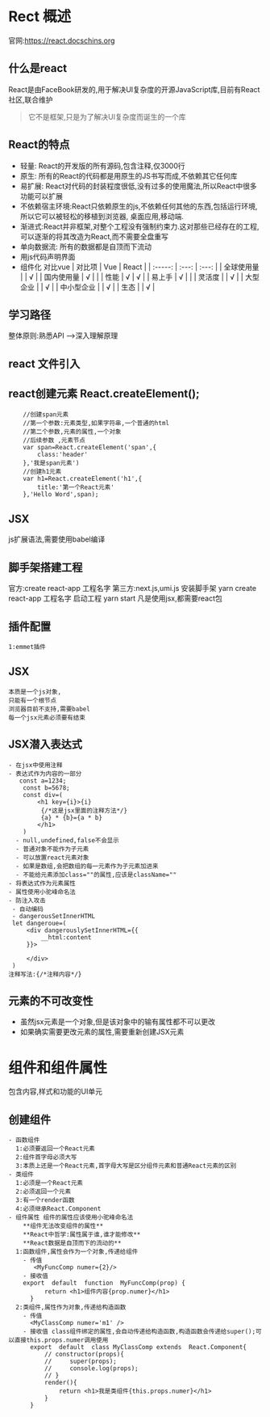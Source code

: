# Rect 概述
 官网:https://react.docschins.org
## 什么是react
  React是由FaceBook研发的,用于解决UI复杂度的开源JavaScript库,目前有React社区,联合维护
  > 它不是框架,只是为了解决UI复杂度而诞生的一个库
## React的特点
   - 轻量: React的开发版的所有源码,包含注释,仅3000行
   - 原生: 所有的React的代码都是用原生的JS书写而成,不依赖其它任何库
   - 易扩展: React对代码的封装程度很低,没有过多的使用魔法,所以React中很多功能可以扩展
   - 不依赖宿主环境:React只依赖原生的js,不依赖任何其他的东西,包括运行环境,所以它可以被轻松的移植到浏览器,
     桌面应用,移动端.
   - 渐进式:React并非框架,对整个工程没有强制约束力.这对那些已经存在的工程,可以逐渐的将其改造为React,而不需要全盘重写
   - 单向数据流: 所有的数据都是自顶而下流动
   - 用js代码声明界面
   - 组件化
对比vue
 |  对比项   |  Vue   | React |
 |  :-----:  | :---:  | :---: |
 | 全球使用量 |        |   √   |
 | 国内使用量 |   √    |       |
 |    性能    |   √    |   √   |
 |   易上手   |   √    |       |
 |   灵活度   |        |   √   |
 |   大型企业 |        |   √   |
 | 中小型企业 |        |   √   |
 |     生态   |        |   √   |


## 学习路径
整体原则:熟悉API -->深入理解原理
## react 文件引入
<!--React的核心库,与宿主环境无关-->
<script crossorigin src="https://unpkg.com/react@16.7.0/umd/react.development.js"></script>
<!--依赖核心库,将核心功能与页面功能结合-->
<script crossorigin src="https://unpkg.com/react-dom@16.7.0/umd/react-dom.development.js"> </script>
## react创建元素 React.createElement();
        //创建span元素
        //第一个参数:元素类型,如果字符串,一个普通的html
        //第二个参数,元素的属性,一个对象
        //后续参数 ,元素节点
        var span=React.createElement('span',{
            class:'header'
        },'我是span元素')
        //创建h1元素
        var h1=React.createElement('h1',{
            title:'第一个React元素'
        },'Hello Word',span);
## JSX
  js扩展语法,需要使用babel编译
  <!--编译JSX-->
  <!--编译JSX-->
  <script src="https://unpkg.com/babel-standalone@6/babel.js"></script>
  <script type="text/babel"> script的type是babel
      var  h1=<h1>第一个React元素 <span>我是一个span元素</span></h1>
      ReactDOM.render(h1,document.getElementById('root'))
  </script>
## 脚手架搭建工程
 官方:create react-app 工程名字
 第三方:next.js,umi.js
 安装脚手架
 yarn  create react-app 工程名字
 启动工程
 yarn start
 凡是使用jsx,都需要react包
## 插件配置
    1:emmet插件
## JSX
    本质是一个js对象,
    只能有一个根节点
    浏览器目前不支持,需要babel
    每一个jsx元素必须要有结束


## JSX潜入表达式
    - 在jsx中使用注释
    - 表达式作为内容的一部分
       const a=1234;
        const b=5678;
        const div=(
            <h1 key={i}>{i}
             {/*这是jsx里面的注释方法*/}
             {a} * {b}={a * b}
            </h1>
        )
      - null,undefined,false不会显示
      - 普通对象不能作为子元素
      - 可以放置react元素对象
      - 如果是数组,会把数组的每一元素作为子元素加进来
      - 不能给元素添加class=""的属性,应该是className=""
    - 将表达式作为元素属性
    - 属性使用小驼峰命名法
    - 防注入攻击
     - 自动编码
     - dangerousSetInnerHTML
     let dangeroue=(
         <div dangerouslySetInnerHTML={{
             __html:content
         }}>

         </div>
     )
    注释写法:{/*注释内容*/}
## 元素的不可改变性
 - 虽然jsx元素是一个对象,但是该对象中的输有属性都不可以更改
 - 如果确实需要更改元素的属性,需要重新创建JSX元素
# 组件和组件属性
   包含内容,样式和功能的UI单元
## 创建组件
    - 函数组件
      1:必须要返回一个React元素
      2:组件首字母必须大写
      3:本质上还是一个React元素,首字母大写是区分组件元素和普通React元素的区别
    - 类组件
      1:必须是一个React元素
      2:必须返回一个元素
      3:有一个render函数
      4:必须继承React.Component
    - 组件属性 组件的属性应该使用小驼峰命名法
        **组件无法改变组件的属性**
        **React中哲学:属性属于谁,谁才能修改**
        **React数据是自顶而下的流动的**
      1:函数组件,属性会作为一个对象,传递给组件
        - 传值
           <MyFuncComp numer={2}/>
        - 接收值
        export  default  function  MyFuncComp(prop) {
              return <h1>组件内容{prop.numer}</h1>
          }
      2:类组件,属性作为对象,传递给构造函数
        - 传值
          <MyClassComp numer='m1' />
        - 接收值 class组件绑定的属性,会自动传递给构造函数,构造函数会传递给super();可以直接this.props.numer调用使用
          export  default  class MyClassComp extends  React.Component{
              // constructor(props){
              //     super(props);
              //     console.log(props);
              // }
              render(){
                  return <h1>我是类组件{this.props.numer}</h1>
              }
          }

